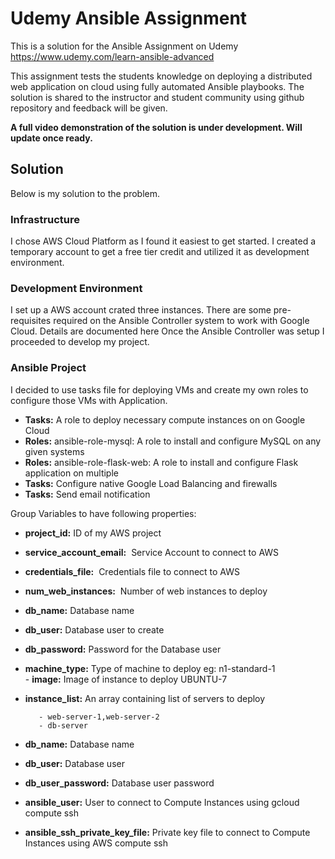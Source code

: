 # Udemy Ansible Assignment

This is a solution for the Ansible Assignment on Udemy https://www.udemy.com/learn-ansible-advanced

This assignment tests the students knowledge on deploying a distributed web application on cloud using fully automated Ansible playbooks. The solution is shared to the instructor and student community using github repository and feedback will be given.

**A full video demonstration of the solution is under development. Will update once ready.**

## Solution
Below is my solution to the problem. 

### Infrastructure 
 
I chose AWS Cloud Platform as I found it easiest to get started. I created a temporary account to get a free tier credit and utilized it as development environment.

### Development Environment

I set up a AWS account crated three instances. There are some pre-requisites required on the Ansible Controller system to work with Google Cloud. Details are documented here Once the Ansible Controller was setup I proceeded to develop my project.

### Ansible Project

I decided to use tasks file for deploying VMs and create my own roles to configure those VMs with Application.
​       
- **Tasks:** A role to deploy necessary compute instances on on Google Cloud
- **Roles:** ansible-role-mysql: A role to install and configure MySQL on any given systems
- **Roles:** ansible-role-flask-web: A role to install and configure Flask application on multiple 
- **Tasks:** Configure native Google Load Balancing and firewalls
- **Tasks:** Send email notification

Group Variables to have following properties:

- **project_id:**  ID of my AWS project
- **service_account_email:** ​ Service Account to connect to AWS
- **credentials_file:** ​​ Credentials file to connect to AWS
- **num_web_instances:** ​ Number of web instances to deploy
- **db_name:** Database name
- **db_user:** Database user to create
- **db_password:** Password for the Database user
- **machine_type:** Type of machine to deploy eg: n1-standard-1  
​- **image:** Image of instance to deploy UBUNTU-7
- **instance_list:** An array containing list of servers to deploy
    
         - web-server-1,web-server-2
         - db-server
- **db_name:** Database name
- **db_user:** Database user
- **db_user_password:** Database user password
- **ansible_user:** User to connect to Compute Instances using gcloud compute ssh
- **ansible_ssh_private_key_file:** Private key file to connect to Compute Instances using AWS compute ssh
